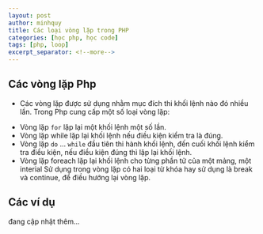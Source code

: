 ```yaml
---
layout: post
author: minhquy
title: Các loại vòng lặp trong PHP
categories: [học php, học code]
tags: [php, loop]
excerpt_separator: <!--more-->
---
```

<!--more-->
## Các vòng lặp Php
+ Các vòng lặp được sử dụng nhằm mục đích thi khối lệnh nào đó nhiều lần. Trong Php cung cấp một số loại vòng lặp:

- Vòng lặp `for` lặp lại một khối lệnh một số lần.
- Vòng lặp while lặp lại khối lệnh nếu điều kiện kiểm tra là đúng.
- Vòng lặp `do` ... `while` đầu tiên thi hành khối lệnh, đến cuối khối lệnh kiểm tra điều kiện, nếu điều kiện đúng thì lặp lại khối lệnh.
- Vòng lặp foreach lặp lại khối lệnh cho từng phần tử của một mảng, một interial
Sử dụng trong vòng lặp có hai loại từ khóa hay sử dụng là break và continue, để điều hướng lại vòng lặp.

## Các ví dụ 
đang cập nhật thêm...